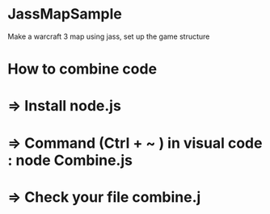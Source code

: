 # JassMapSample
 Make a warcraft 3 map using jass, set up the game structure
# How to combine code 
# => Install node.js
# => Command (Ctrl + ~ ) in visual code : node Combine.js
# => Check your file combine.j